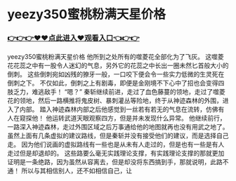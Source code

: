 # yeezy350蜜桃粉满天星价格

### <a href="http://www.baidu.com/link?url=ok3_Ml5QdPpOWDUDT8PseJcBKYiYUthhvs1MDf_XWaxIqoOiiz3h9rK40scs4rg4&wd">👉👉👉♥♥点此进入♥观看入口👈👉👉</a>

yeezy350蜜桃粉满天星价格
他所到之处所有的噬菱花全部化为了飞灰。
    这噬菱花花蕊之中有一股令人迷幻的气息，另外它的花蕊之中长出一圈未然匕首般大小的倒刺。
    这些倒刺宛如凶残的獠牙一般，一口咬下便会令一些实力低微的生灵死在倒刺之下。
    不仅如此，倒刺之上有剧毒，即便是金刚境不下心中了招也会变得四肢乏力，难逃敌手！
    “嗯？”
    秦斩继续前进，走过了血色藤蔓的领地，走过了噬菱花的领地，然后一路横推将鬼皮树、暴刺灌丛等险地，终于从神迹森林的外围，进入了内部。
    踏入神迹森林内部之后他感觉到一丝若有若无的气息在流转，仿佛有人在窥探他！
    他运转武道天眼观察四方，但是并未发现什么异常。
    他继续前行，一路深入神迹森林，走过外围区域之后万事通给他的地图就再也没有用武之地了。
    虽然上面有几条虚拟的建议路线，但是秦斩并没有接受他们的建议，而是选择自己走。
    因为他们说画的虚拟路线有一些也是从未有人走过的，但是也有一些是有人走过但是却退却的。
    这些路要么毫无实践理论支撑，有实践理论支撑的那就更加证明是一条绝路，因为虽然从容离去，但是却没将东西搞到手，那就说明，此路不通！
    所以与其相信别人，还不如相信自己，让
